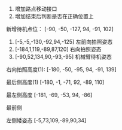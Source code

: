 
1. 增加路点移动接口
2. 增加结束后判断是否在正确位置上

新增待机点位：
[-90, -50, -127, 94, -91, 102]

1. [-5,-5,-130,-92,94,-125] 左前向拍照姿态
2. [-184,1,119,-89,87,120] 右向拍照姿态
3. [-90,52,134,90,-93,-95] 机械臂待机姿态

右向拍照高度(1): [-180, -50, -95, 94, -91, 139]

最后侧高度(1) [-180, -1, -71, 92, -89, 110]

最左侧高度 [-181, -69, -53, 94, -86]

最前侧

左侧矮姿态 [-5,73,109,-89,90,34]